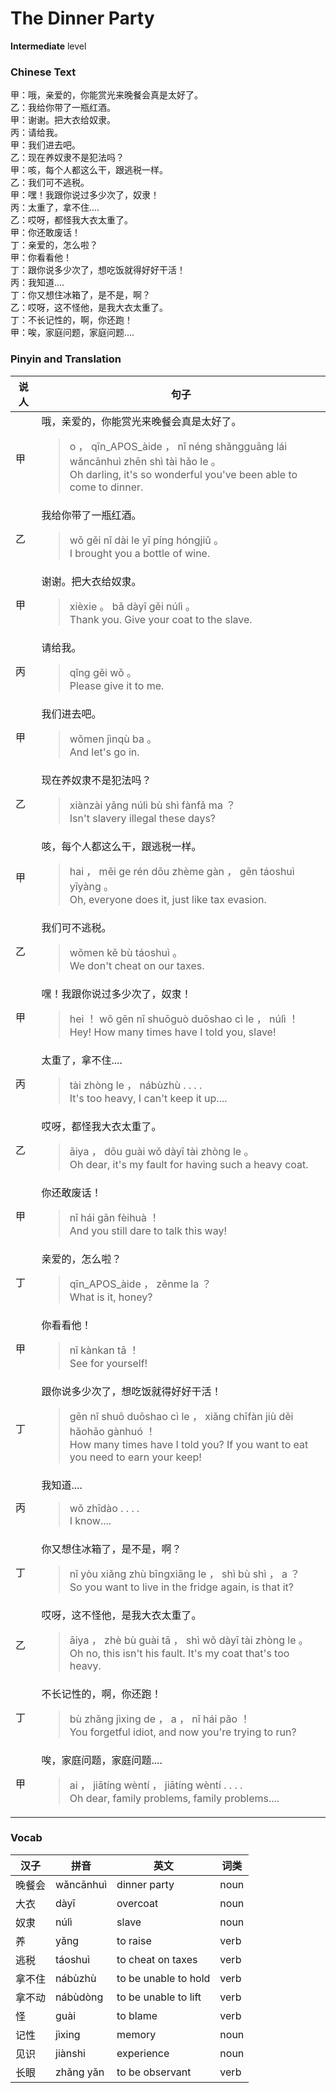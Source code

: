 # The Dinner Party
**Intermediate** level
### Chinese Text
甲：哦，亲爱的，你能赏光来晚餐会真是太好了。<br />乙：我给你带了一瓶红酒。<br />甲：谢谢。把大衣给奴隶。<br />丙：请给我。<br />甲：我们进去吧。<br />乙：现在养奴隶不是犯法吗？<br />甲：咳，每个人都这么干，跟逃税一样。<br />乙：我们可不逃税。<br />甲：嘿！我跟你说过多少次了，奴隶！<br />丙：太重了，拿不住....<br />乙：哎呀，都怪我大衣太重了。<br />甲：你还敢废话！<br />丁：亲爱的，怎么啦？<br />甲：你看看他！<br />丁：跟你说多少次了，想吃饭就得好好干活！<br />丙：我知道....<br />丁：你又想住冰箱了，是不是，啊？<br />乙：哎呀，这不怪他，是我大衣太重了。<br />丁：不长记性的，啊，你还跑！<br />甲：唉，家庭问题，家庭问题....

### Pinyin and Translation
|说人|句子|
|----|----|
|甲|哦，亲爱的，你能赏光来晚餐会真是太好了。<blockquote>o ， qīn_APOS_àide ， nǐ néng shǎngguāng lái wǎncānhuì zhēn shì tài hǎo le 。<br />Oh darling, it's so wonderful you've been able to come to dinner.</blockquote>|
|乙|我给你带了一瓶红酒。<blockquote>wǒ gěi nǐ dài le yī píng hóngjiǔ 。<br />I brought you a bottle of wine.</blockquote>|
|甲|谢谢。把大衣给奴隶。<blockquote>xièxie 。 bǎ dàyī gěi núlì 。<br />Thank you. Give your coat to the slave.</blockquote>|
|丙|请给我。<blockquote>qǐng gěi wǒ 。<br />Please give it to me.</blockquote>|
|甲|我们进去吧。<blockquote>wǒmen jìnqù ba 。<br />And let's go in.</blockquote>|
|乙|现在养奴隶不是犯法吗？<blockquote>xiànzài yǎng núlì bù shì fànfǎ ma ？<br />Isn't slavery illegal these days?</blockquote>|
|甲|咳，每个人都这么干，跟逃税一样。<blockquote>hai ， měi ge rén dōu zhème gàn ， gēn táoshuì yīyàng 。<br />Oh, everyone does it, just like tax evasion.</blockquote>|
|乙|我们可不逃税。<blockquote>wǒmen kě bù táoshuì 。<br />We don't cheat on our taxes.</blockquote>|
|甲|嘿！我跟你说过多少次了，奴隶！<blockquote>hei ！ wǒ gēn nǐ shuōguò duōshao cì le ， núlì ！<br />Hey! How many times have I told you, slave!</blockquote>|
|丙|太重了，拿不住....<blockquote>tài zhòng le ， nábùzhù . . . .<br />It's too heavy, I can't keep it up....</blockquote>|
|乙|哎呀，都怪我大衣太重了。<blockquote>āiya ， dōu guài wǒ dàyī tài zhòng le 。<br />Oh dear, it's my fault for having such a heavy coat.</blockquote>|
|甲|你还敢废话！<blockquote>nǐ hái gǎn fèihuà ！<br />And you still dare to talk this way!</blockquote>|
|丁|亲爱的，怎么啦？<blockquote>qīn_APOS_àide ， zěnme la ？<br />What is it, honey?</blockquote>|
|甲|你看看他！<blockquote>nǐ kànkan tā ！<br />See for yourself!</blockquote>|
|丁|跟你说多少次了，想吃饭就得好好干活！<blockquote>gēn nǐ shuō duōshao cì le ， xiǎng chīfàn jiù děi hǎohāo gànhuó ！<br />How many times have I told you? If you want to eat you need to earn your keep!</blockquote>|
|丙|我知道....<blockquote>wǒ zhīdào . . . .<br />I know....</blockquote>|
|丁|你又想住冰箱了，是不是，啊？<blockquote>nǐ yòu xiǎng zhù bīngxiāng le ， shì bù shì ， a ？<br />So you want to live in the fridge again, is that it?</blockquote>|
|乙|哎呀，这不怪他，是我大衣太重了。<blockquote>āiya ， zhè bù guài tā ， shì wǒ dàyī tài zhòng le 。<br />Oh no, this isn't his fault. It's my coat that's too heavy.</blockquote>|
|丁|不长记性的，啊，你还跑！<blockquote>bù zhǎng jìxing de ， a ， nǐ hái pǎo ！<br />You forgetful idiot, and now you're trying to run?</blockquote>|
|甲|唉，家庭问题，家庭问题....<blockquote>ai ， jiātíng wèntí ， jiātíng wèntí . . . .<br />Oh dear, family problems, family problems....</blockquote>|
### Vocab
|汉子|拼音|英文|词类|
|----|----|----|----|
|晚餐会|wǎncānhuì|dinner party|noun|
|大衣|dàyī|overcoat|noun|
|奴隶|núlì|slave|noun|
|养|yǎng|to raise|verb|
|逃税|táoshuì|to cheat on taxes|verb|
|拿不住|nábùzhù|to be unable to hold|verb|
|拿不动|nábùdòng|to be unable to lift|verb|
|怪|guài|to blame|verb|
|记性|jìxing|memory|noun|
|见识|jiànshi|experience|noun|
|长眼|zhǎng yǎn|to be observant|verb|